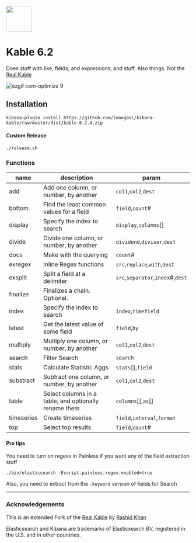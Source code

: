 <img src="https://user-images.githubusercontent.com/1423657/43795695-70b7c876-9a82-11e8-8fea-c1b01efdd390.png" width=70>

# Kable 6.2 

Does stuff with like, fields, and expressions, and stuff. Also things.
Not the [Real Kable](https://github.com/rashidkpc/kable) 

![ezgif com-optimize 9](https://user-images.githubusercontent.com/1423657/43684130-9b963b0c-989a-11e8-9196-f35c7e14fdcb.gif)

## Installation
```
kibana-plugin install https://github.com/lmangani/kibana-kable/raw/master/dist/kable-6.2.4.zip
```
#### Custom Release
```
./release.sh
```

### Functions

| name  | description | param  |
|---|---|---|
| add  | Add one column, or number, by another  | `col1`,`col2`,`dest`  |
| bottom  | Find the least common values for a field  | `field`,`count`#  |
| display | Specify the index to search  | `display`,`columns`[]  |
| divide  | Divide one column, or number, by another  | `dividend`,`divisor`,`dest`  |
| docs  | Make with the querying  | `count`#  |
| exregex  | Inline Regex functions  | `src`,`replace`,`with`,`dest`  |
| exsplit  | Split a field at a delimiter  | `src`,`separator`,`index`#,`dest`  |
| finalize | Finalizes a chain. Optional. |   |
| index | Specify the index to search  | `index`,`timefield`  |
| latest  | Get the latest value of some field  | `field`,`by`  |
| multiply  | Multiply one column, or number, by another  | `col1`,`col2`,`dest`   |
| search  | Filter Search  | `search`  |
| stats  | Calculate Statistic Aggs  | `stats`[],`field`  |
| substract  | Subtract one column, or number, by another  | `col1`,`col2`,`dest`   |
| table  | Select columns in a table, and optionally rename them  | `columns`[],`as`[]  |
| timeseries  | Create timeseries   | `field`,`interval`,`format`  |
| top  | Select top results  | `field`,`count`#  |


#### Pro tips

You need to turn on regexs in Painless if you want any of the field extraction stuff

```
./bin/elasticsearch -Escript.painless.regex.enabled=true
```

Also, you need to extract from the `.keyword` version of fields for Search

---------

### Acknowledgements
This is an extended Fork of the [Real Kable](https://github.com/rashidkpc/kable) by [Rashid Khan](https://github.com/rashidkpc)

Elasticsearch and Kibana are trademarks of Elasticsearch BV, registered in the U.S. and in other countries.
